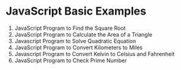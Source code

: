 # JavaScript Basic Examples
1. JavaScript Program to Find the Square Root 
2. JavaScript Program to Calculate the Area of a Triangle
3. Javascript Program to Solve Quadratic Equation
4. JavaScript Program to Convert Kilometers to Miles
5. Javascript Program to Convert Kelvin to Celsius and Fahrenheit
6. JavaScript Program to Check Prime Number
